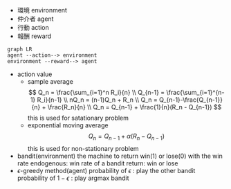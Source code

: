 - 環境 environment
- 仲介者 agent
- 行動 action
- 報酬 reward
```mermaid
graph LR
agent --action--> environment
environment --reward--> agent
```
- action value
    - sample average
        $$
        Q_n = \frac{\sum_{i=1}^n R_i}{n} \\ Q_{n-1} = \frac{\sum_{i=1}^{n-1} R_i}{n-1} \\
        nQ_n = (n-1)Q_n + R_n \\
        Q_n = Q_{n-1}-\frac{Q_{n-1}}{n} + \frac{R_n}{n} \\
        Q_n = Q_{n-1} + \frac{1}{n}(R_n - Q_{n-1})
        $$
        this is used for satationary problem
    - exponential moving average
        $$
        Q_n = Q_{n-1} + \alpha(R_n - Q_{n-1})
        $$
        this is used for non-stationary problem
- bandit(environment)
    the machine to return win(1) or lose(0) with the win rate
    endogenous: win rate of a bandit
    return: win or lose
- $\epsilon$-greedy method(agent)
    probability of $\epsilon$ : play the other bandit
    probability of $1-\epsilon$ : play argmax bandit